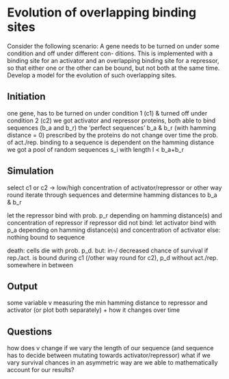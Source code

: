 # Evolution of overlapping binding sites

Consider the following scenario: A gene needs to be turned on under some condition and off under different con-
ditions. This is implemented with a binding site for an activator and an overlapping binding site for a repressor,
so that either one or the other can be bound, but not both at the same time. Develop a model for the evolution
of such overlapping sites.


## Initiation

one gene, has to be turned on under condition 1 (c1) & turned off under condition 2 (c2)
we got activator and repressor proteins, both able to bind sequences (b_a and b_r)
the ‘perfect sequences’ b_a & b_r (with hamming distance = 0) prescribed by the proteins do not change over time
the prob. of act./rep. binding to a sequence is dependent on the hamming distance
we got a pool of random sequences s_i with length l < b_a+b_r

## Simulation

select c1 or c2 -> low/high concentration of activator/repressor or other way round
iterate through sequences and determine hamming distances to b_a & b_r

let the repressor bind with prob. p_r depending on hamming distance(s) and concentration of repressor
if repressor did not bind: let activator bind with p_a depending on hamming distance(s) and concentration of activator
else: nothing bound to sequence

death: cells die with prob. p_d. but: in-/ decreased chance of survival if rep./act. is bound during c1 (/other way round for c2), p_d without act./rep. somewhere in between

## Output

some variable v measuring the min hamming distance to repressor and activator (or plot both separately) + how it changes over time

## Questions

how does v change if we vary the length of our sequence (and sequence has to decide between mutating towards activator/repressor)
what if we vary survival chances in an asymmetric way
are we able to mathematically account for our results?
